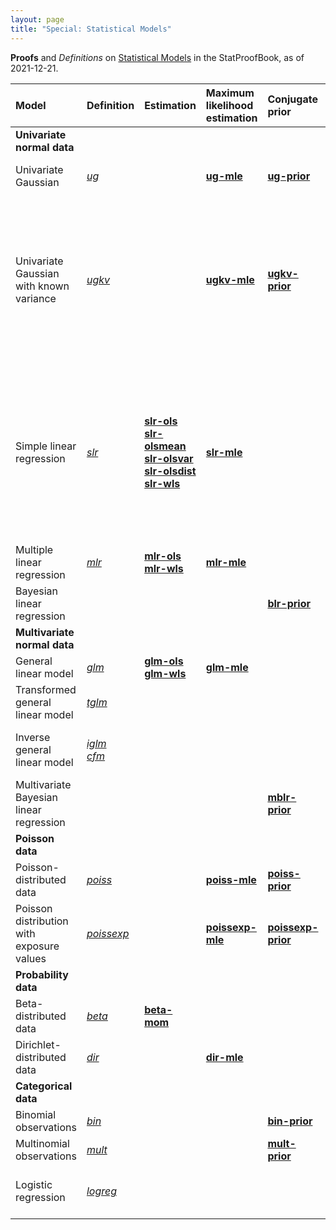 ```yaml
---
layout: page
title: "Special: Statistical Models"
---
```



**Proofs** and *Definitions* on [Statistical Models](/I/ToC#Statistical%20Models) in the StatProofBook, as of 2021-12-21.

| Model | Definition | Estimation | Maximum<br>likelihood<br>estimation | Conjugate<br>prior | Posterior<br>distribution | Log<br>model<br>evidence | Other |
|:----- |:---------- |:---------- |:----------------------------------- |:------------------ |:------------------------- |:------------------------ |:----- |
| **Univariate<br>normal data** |  |  |  |  |  |  |  |
| Univariate Gaussian | *[ug](/D/ug)* |  | **[ug-mle](/P/ug-mle)** | **[ug-prior](/P/ug-prior)** | **[ug-post](/P/ug-post)** | **[ug-lme](/P/ug-lme)**<br>**[ug-anc](/P/ug-anc)** | **[ug-ttest1](/P/ug-ttest1)**<br>**[ug-ttest2](/P/ug-ttest2)**<br>**[ug-ttestp](/P/ug-ttestp)** |
| Univariate Gaussian with known variance | *[ugkv](/D/ugkv)* |  | **[ugkv-mle](/P/ugkv-mle)** | **[ugkv-prior](/P/ugkv-prior)** | **[ugkv-post](/P/ugkv-post)** | **[ugkv-lme](/P/ugkv-lme)**<br>**[ugkv-anc](/P/ugkv-anc)**<br>**[ugkv-cvlme](/P/ugkv-cvlme)** | **[ugkv-ztest1](/P/ugkv-ztest1)**<br>**[ugkv-ztest2](/P/ugkv-ztest2)**<br>**[ugkv-ztestp](/P/ugkv-ztestp)**<br>**[ugkv-lbf](/P/ugkv-lbf)**<br>**[ugkv-lbfmean](/P/ugkv-lbfmean)**<br>**[ugkv-cvlbf](/P/ugkv-cvlbf)**<br>**[ugkv-cvlbfmean](/P/ugkv-cvlbfmean)** |
| Simple linear regression | *[slr](/D/slr)* | **[slr-ols](/P/slr-ols)**<br>**[slr-olsmean](/P/slr-olsmean)**<br>**[slr-olsvar](/P/slr-olsvar)**<br>**[slr-olsdist](/P/slr-olsdist)**<br>**[slr-wls](/P/slr-wls)** | **[slr-mle](/P/slr-mle)** |  |  |  | **[slr-mlr](/P/slr-mlr)**<br>**[slr-meancent](/P/slr-meancent)**<br>**[slr-comp](/P/slr-comp)**<br>**[slr-proj](/P/slr-proj)**<br>**[slr-sss](/P/slr-sss)**<br>**[slr-mat](/P/slr-mat)**<br>**[slr-ressum](/P/slr-ressum)**<br>**[slr-rescorr](/P/slr-rescorr)**<br>**[slr-resvar](/P/slr-resvar)**<br>**[slr-corr](/P/slr-corr)**<br>**[slr-rsq](/P/slr-rsq)** |
| Multiple linear regression | *[mlr](/D/mlr)* | **[mlr-ols](/P/mlr-ols)**<br>**[mlr-wls](/P/mlr-wls)** | **[mlr-mle](/P/mlr-mle)** |  |  |  | **[mlr-pss](/P/mlr-pss)**<br>**[mlr-mat](/P/mlr-mat)**<br>**[mlr-idem](/P/mlr-idem)** |
| Bayesian linear regression |  |  |  | **[blr-prior](/P/blr-prior)** | **[blr-post](/P/blr-post)** | **[blr-lme](/P/blr-lme)** | **[blr-pp](/P/blr-pp)**<br>**[blr-pcr](/P/blr-pcr)** |
| **Multivariate<br>normal data** |  |  |  |  |  |  |  |
| General linear model | *[glm](/D/glm)* | **[glm-ols](/P/glm-ols)**<br>**[glm-wls](/P/glm-wls)** | **[glm-mle](/P/glm-mle)** |  |  |  |  |
| Transformed general linear model | *[tglm](/D/tglm)* |  |  |  |  |  | **[tglm-dist](/P/tglm-dist)**<br>**[tglm-para](/P/tglm-para)** |
| Inverse general linear model | *[iglm](/D/iglm)*<br>*[cfm](/D/cfm)* |  |  |  |  |  | **[iglm-dist](/P/iglm-dist)**<br>**[iglm-blue](/P/iglm-blue)**<br>**[cfm-para](/P/cfm-para)**<br>**[cfm-exist](/P/cfm-exist)** |
| Multivariate Bayesian linear regression |  |  |  | **[mblr-prior](/P/mblr-prior)** | **[mblr-post](/P/mblr-post)** | **[mblr-lme](/P/mblr-lme)** |  |
| **Poisson data** |  |  |  |  |  |  |  |
| Poisson-distributed data | *[poiss](/D/poiss-data)* |  | **[poiss-mle](/P/poiss-mle)** | **[poiss-prior](/P/poiss-prior)** | **[poiss-post](/P/poiss-post)** | **[poiss-lme](/P/poiss-lme)** |  |
| Poisson distribution with exposure values | *[poissexp](/D/poissexp)* |  | **[poissexp-mle](/P/poissexp-mle)** | **[poissexp-prior](/P/poissexp-prior)** | **[poissexp-post](/P/poissexp-post)** | **[poissexp-lme](/P/poissexp-lme)** |  |
| **Probability data** |  |  |  |  |  |  |  |
| Beta-distributed data | *[beta](/D/beta-data)* | **[beta-mom](/P/beta-mom)** |  |  |  |  |  |
| Dirichlet-distributed data | *[dir](/D/dir-data)* |  | **[dir-mle](/P/dir-mle)** |  |  |  |  |
| **Categorical data** |  |  |  |  |  |  |  |
| Binomial observations | *[bin](/D/bin-data)* |  |  | **[bin-prior](/P/bin-prior)** | **[bin-post](/P/bin-post)** | **[bin-lme](/P/bin-lme)** |  |
| Multinomial observations | *[mult](/D/mult-data)* |  |  | **[mult-prior](/P/mult-prior)** | **[mult-post](/P/mult-post)** | **[mult-lme](/P/mult-lme)** |  |
| Logistic regression | *[logreg](/D/logreg)* |  |  |  |  |  | **[logreg-pnlo](/P/logreg-pnlo)**<br>**[logreg-lonp](/P/logreg-lonp)** |